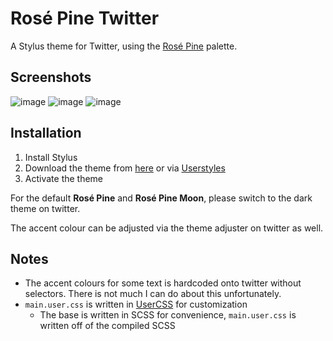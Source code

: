 # Rosé Pine Twitter

A Stylus theme for Twitter, using the [Rosé Pine](https://rosepinetheme.com/) palette.

## Screenshots
![image](https://user-images.githubusercontent.com/95392008/233385990-617c27f1-0464-4cef-97a0-f0eb307e0a32.png)
![image](https://user-images.githubusercontent.com/95392008/233386076-3fa1c336-507b-4308-9d15-dfaf4f6aa909.png)
![image](https://user-images.githubusercontent.com/95392008/233386477-806ce52f-7819-4d91-8795-ef25845b5d73.png)

## Installation

1. Install Stylus
2. Download the theme from [here](https://github.com/apriltaoyvr/twitter-rose-pine/raw/main/main.user.css) or via [Userstyles](https://userstyles.world/style/9440/rose-pine-twitter)
3. Activate the theme

For the default **Rosé Pine** and **Rosé Pine Moon**, please switch to the dark theme on twitter.

The accent colour can be adjusted via the theme adjuster on twitter as well.

## Notes

- The accent colours for some text is hardcoded onto twitter without selectors. There is not much I can do about this unfortunately.
- `main.user.css` is written in [UserCSS](https://github.com/openstyles/stylus/wiki/Writing-UserCSS#var) for customization
  - The base is written in SCSS for convenience, `main.user.css` is written off of the compiled SCSS
